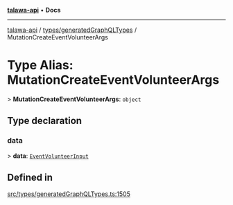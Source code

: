 [**talawa-api**](../../../README.md) • **Docs**

***

[talawa-api](../../../modules.md) / [types/generatedGraphQLTypes](../README.md) / MutationCreateEventVolunteerArgs

# Type Alias: MutationCreateEventVolunteerArgs

\> **MutationCreateEventVolunteerArgs**: `object`

## Type declaration

### data

\> **data**: [`EventVolunteerInput`](EventVolunteerInput.md)

## Defined in

[src/types/generatedGraphQLTypes.ts:1505](https://github.com/PalisadoesFoundation/talawa-api/blob/92443bb6a5ff3ed66457149a509401986a82e570/src/types/generatedGraphQLTypes.ts#L1505)
